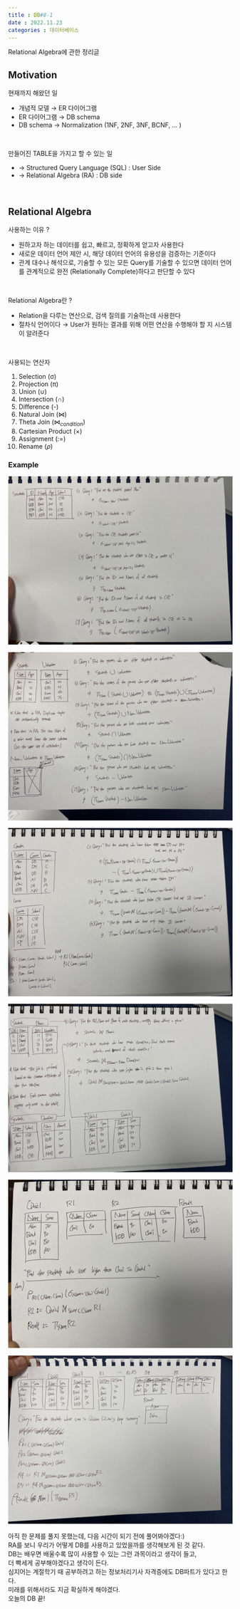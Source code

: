 ```yaml
---
title : DB#8-1
date : 2022.11.23
categories : 데이터베이스
---
```


Relational Algebra에 관한 정리글

## Motivation

현재까지 해왔던 일
- 개념적 모델 → ER 다이어그램
- ER 다이어그램 → DB schema
- DB schema → Normalization (1NF, 2NF, 3NF, BCNF, ... )

<br/>

만들어진 TABLE을 가지고 할 수 있는 일
- → Structured Query Language (SQL) : User Side
- → Relational Algebra (RA) : DB side

<br/>

## Relational Algebra

사용하는 이유 ?
- 원하고자 하는 데이터를 쉽고, 빠르고, 정확하게 얻고자 사용한다
- 새로운 데이터 언어 제안 시, 해당 데이터 언어의 유용성을 검증하는 기준이다
- 관계 대수나 해석으로, 기술할 수 있는 모든 Query를 기술할 수 있으면 데이터 언어를 관계적으로 완전 (Relationally Complete)하다고 판단할 수 있다

<br/>

Relational Algebra란 ?
- Relation을 다루는 연산으로, 검색 질의를 기술하는데 사용한다
- 절차식 언어이다 → User가 원하는 결과를 위해 어떤 연산을 수행해야 할 지 시스템이 알려준다

<br/>

사용되는 연산자

1. Selection (σ)
2. Projection (π)
3. Union (∪)
4. Intersection (∩)
5. Difference (-)
6. Natural Join (⋈)
7. Theta Join ($⋈_{condition}$)
8. Cartesian Product ($\times$)
9. Assignment (:=)
10. Rename ($\rho$)

### Example



![poster](./../../assets/KakaoTalk_Photo_2022-11-23-20-23-24.jpeg)

![poster](./../../assets/KakaoTalk_Photo_2022-11-23-20-23-35.jpeg)

![poster](./../../assets/KakaoTalk_Photo_2022-11-23-20-23-43.jpeg)

![poster](./../../assets/KakaoTalk_Photo_2022-11-23-20-23-51.jpeg)

![poster](./../../assets/KakaoTalk_Photo_2022-11-23-20-23-59.jpeg)

![poster](./../../assets/KakaoTalk_Photo_2022-11-23-20-24-07.jpeg)

아직 한 문제를 풀지 못했는데, 다음 시간이 되기 전에 풀어봐야겠다:)      
RA를 보니 우리가 어떻게 DB를 사용하고 있었을까를 생각해보게 된 것 같다.     
DB는 배우면 배울수록 많이 사용할 수 있는 그런 과목이라고 생각이 들고,   
더 빡세게 공부해야겠다고 생각이 든다.   
심지어는 계절학기 때 공부하려고 하는 정보처리기사 자격증에도 DB파트가 있다고 한다.  
미래를 위해서라도 지금 확실하게 해야겠다.   
오늘의 DB 끝!